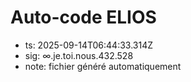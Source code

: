 # Auto-code ELIOS
- ts: 2025-09-14T06:44:33.314Z
- sig: ∞.je.toi.nous.432.528
- note: fichier généré automatiquement